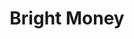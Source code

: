 ---
facebook: https://facebook.com/BrightMoneyApp/
instagram: https://instagram.com/brightmoney.co
linkedin: https://linkedin.com/company/bright-money/about
logohandle: brightmoneyco
sort: brightmoney
title: Bright Money
twitter: https://x.com/BrightMoneyCo
website: https://www.brightmoney.co/
---